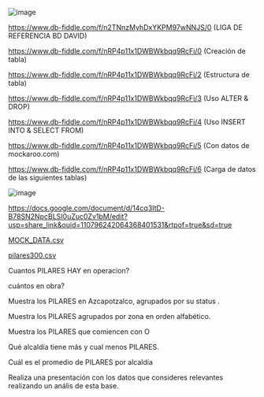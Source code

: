 ![image](https://user-images.githubusercontent.com/91554777/235196884-6cfb1909-3699-4c0f-ad0f-09ff27471105.png)

https://www.db-fiddle.com/f/n2TNnzMyhDxYKPM97wNNJS/0 (LIGA DE REFERENCIA BD DAVID)

https://www.db-fiddle.com/f/nRP4p11x1DWBWkbqq9RcFi/0 (Creación de tabla)

https://www.db-fiddle.com/f/nRP4p11x1DWBWkbqq9RcFi/2 (Estructura de tabla)

https://www.db-fiddle.com/f/nRP4p11x1DWBWkbqq9RcFi/3 (Uso ALTER & DROP)

https://www.db-fiddle.com/f/nRP4p11x1DWBWkbqq9RcFi/4 (Uso INSERT INTO & SELECT FROM)

https://www.db-fiddle.com/f/nRP4p11x1DWBWkbqq9RcFi/5 (Con datos de mockaroo.com) 

https://www.db-fiddle.com/f/nRP4p11x1DWBWkbqq9RcFi/6 (Carga de datos de las siguientes tablas)


![image](https://user-images.githubusercontent.com/91554777/235502032-0d8f2296-5816-422b-93b5-be9def027bad.png)


https://docs.google.com/document/d/14cq3ItD-B78SN2NpcBLSI0uZuc0Zv1bM/edit?usp=share_link&ouid=110796242064368401531&rtpof=true&sd=true


[MOCK_DATA.csv](https://github.com/escuelaDeCodigoMargaritaMaza/Base_de_Datos/files/11403101/MOCK_DATA.csv)

[pilares300.csv](https://github.com/escuelaDeCodigoMargaritaMaza/Base_de_Datos/files/11403113/pilares300.csv)

Cuantos PILARES HAY en operacion?

cuántos en obra?

Muestra los PILARES en Azcapotzalco, agrupados por su status .

Muestra los PILARES agrupados por zona en orden alfabético.

Muestra los PILARES que comiencen con O

Qué alcaldía tiene más y cual menos PILARES.

Cuál es el promedio de PILARES por alcaldía

Realiza una presentación con los datos que consideres relevantes realizando un anális de esta base.



